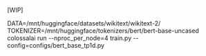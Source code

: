 [WIP]

DATA=/mnt/huggingface/datasets/wikitext/wikitext-2/ TOKENIZER=/mnt/huggingface/tokenizers/bert/bert-base-uncased colossalai run --nproc_per_node=4 train.py --config=configs/bert_base_tp1d.py
